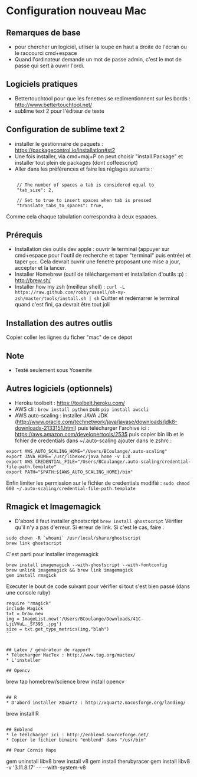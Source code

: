 # Configuration nouveau Mac
## Remarques de base
* pour chercher un logiciel, utliser la loupe en haut a droite de l'écran ou le raccourci cmd+espace
* Quand l'ordinateur demande un mot de passe admin, c'est le mot de passe qui sert à ouvrir l'ordi.


## Logiciels pratiques
* Bettertouchtool pour que les fenetres se redimentionnent sur les bords : http://www.bettertouchtool.net/
* sublime text 2 pour l'éditeur de texte

## Configuration de sublime text 2
* installer le gestionnaire de paquets : https://packagecontrol.io/installation#st2
* Une fois installer, via cmd+maj+P on peut choisir "install Package" et installer tout plein de packages (dont coffeescript)
* Aller dans les préférences et faire les réglages suivants : 
```

    // The number of spaces a tab is considered equal to
    "tab_size": 2,

    // Set to true to insert spaces when tab is pressed
    "translate_tabs_to_spaces": true,

```
Comme cela chaque tabulation correspondra à deux espaces.

## Prérequis
* Installation des outils dev apple : ouvrir le terminal (appuyer sur cmd+espace pour l'outil de recherche et taper "terminal" puis entrée) et taper `gcc`. Cela devrait ouvrir une fenetre proposant une mise a jour, accepter et la lancer.
* Installer Homebrew (outil de téléchargement et installation d'outils :p) : http://brew.sh/
* Installer how my zsh (meilleur shell) : `curl -L https://raw.github.com/robbyrussell/oh-my-zsh/master/tools/install.sh | sh` Quitter et redémarrer le terminal quand c'est fini, ça devrait être tout joli

## Installation des autres outlis

Copier coller les lignes du ficher "mac" de ce dépot

## Note 
* Testé seulement sous Yosemite



## Autres logiciels (optionnels)
* Heroku toolbelt : https://toolbelt.heroku.com/
* AWS cli : `brew install python` puis `pip install awscli`
* AWS auto-scaling : installer JAVA JDK (http://www.oracle.com/technetwork/java/javase/downloads/jdk8-downloads-2133151.html) puis télécharger l'archive ici : https://aws.amazon.com/developertools/2535 puis copier bin lib et le fchier de credentials dans ~/.auto-scaling ajouter dans le zshrc : 
```
export AWS_AUTO_SCALING_HOME="/Users/BCoulange/.auto-scaling"
export JAVA_HOME=`/usr/libexec/java_home -v 1.8
export AWS_CREDENTIAL_FILE="/Users/BCoulange/.auto-scaling/credential-file-path.template"
export PATH="$PATH:${AWS_AUTO_SCALING_HOME}/bin"
```

Enfin limiter les permission sur le fichier de credentials modifié : `sudo chmod 600 ~/.auto-scaling/credential-file-path.template`

## Rmagick et Imagemagick
* D'abord il faut installer ghostscript
`brew install ghostscript`
Vérifier qu'il n'y a pas d'erreur. Si erreur de link. Si c'est le cas, faire : 
```
sudo chown -R `whoami` /usr/local/share/ghostscript
brew link ghostscript
```

C'est parti pour installer imagemagick
```
brew install imagemagick --with-ghostscript --with-fontconfig
brew unlink imagemagick && brew link imagemagick
gem install rmagick
```

Executer le bout de code suivant pour vérifier si tout s'est bien passé (dans une console ruby)

```
require "rmagick"
include Magick
txt = Draw.new
img = ImageList.new('/Users/BCoulange/Downloads/41C-LjiVVuL._SY395_.jpg')
size = txt.get_type_metrics(img,"blah")
``


## Latex / générateur de rapport
* Télécharger MacTex : http://www.tug.org/mactex/
* L'installer

## Opencv
````
brew tap homebrew/science
brew install opencv
````

## R 
* D'abord installer XQuartz : http://xquartz.macosforge.org/landing/
````
brew install R
```

## Enblend
* le téélcharger ici : http://enblend.sourceforge.net/
* Copier le fichier binaire "enblend" dans "/usr/bin"

## Pour Cornis Maps
```
gem uninstall libv8
brew install v8
gem install therubyracer
gem install libv8 -v '3.11.8.17'  -- --with-system-v8
```

